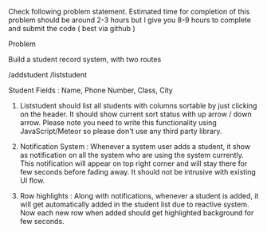 Check following problem statement. Estimated time for completion of this problem should be around 2-3 hours but I give you 8-9 hours to complete and submit the code ( best via github  )


Problem

Build a student record system, with two routes

/addstudent
/liststudent

Student Fields : Name, Phone Number, Class, City

1. Liststudent should list all students with columns sortable by just clicking on the header. It should show current sort status with up arrow / down arrow. Please note you need to write this functionality using JavaScript/Meteor so please don't use any third party library.

2. Notification System : Whenever a system user adds a student, it show as notification on all the system who are using the system currently. This notification will appear on top right corner and will stay there for few seconds before fading away. It should not be intrusive with existing UI flow.

3. Row highlights : Along with notifications, whenever a student is added, it will get automatically added in the student list due to reactive system. Now each new row when added should get highlighted background for few seconds.
